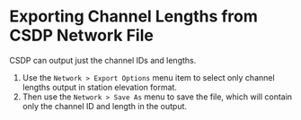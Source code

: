 # Exporting Channel Lengths from CSDP Network File

CSDP can output just the channel IDs and lengths.

1. Use the `Network > Export Options` menu item to select only channel lengths output in station elevation format.
2. Then use the `Network > Save As` menu to save the file, which will contain only the channel ID and length in the output.
